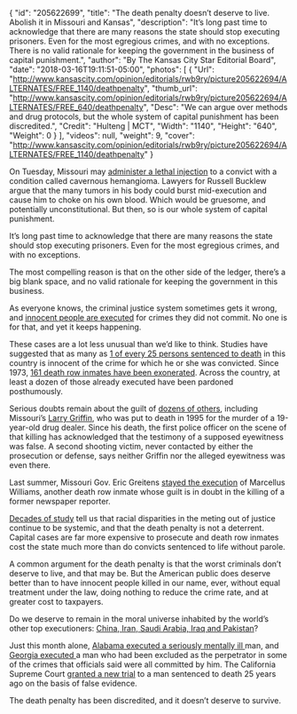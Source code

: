 {
  "id": "205622699",
  "title": "The death penalty doesn’t deserve to live. Abolish it in Missouri and Kansas",
  "description": "It’s long past time to acknowledge that there are many reasons the state should stop executing prisoners. Even for the most egregious crimes, and with no exceptions. There is no valid rationale for keeping the government in the business of capital punishment.",
  "author": "By The Kansas City Star Editorial Board",
  "date": "2018-03-16T19:11:51-05:00",
  "photos": [
    {
      "Url": "http://www.kansascity.com/opinion/editorials/rwb9ry/picture205622694/ALTERNATES/FREE_1140/deathpenalty",
      "thumb_url": "http://www.kansascity.com/opinion/editorials/rwb9ry/picture205622694/ALTERNATES/FREE_640/deathpenalty",
      "Desc": "We can argue over methods and drug protocols, but the whole system of capital punishment has been discredited.",
      "Credit": "Hulteng | MCT",
      "Width": "1140",
      "Height": "640",
      "Weight": 0
    }
  ],
  "videos": null,
  "weight": 9,
  "cover": "http://www.kansascity.com/opinion/editorials/rwb9ry/picture205622694/ALTERNATES/FREE_1140/deathpenalty"
}

<p>On Tuesday, Missouri may <a href="http://news.stlpublicradio.org/post/federal-court-upholds-march-20-execution-missouri-inmate#stream/0" target="_blank" title="">administer a lethal injection</a> to a convict with a condition called cavernous hemangioma. Lawyers for Russell Bucklew argue that the many tumors in his body could burst mid-execution and cause him to choke on his own blood. Which would be gruesome, and potentially unconstitutional. But then, so is our whole system of capital punishment.</p><p>It’s long past time to acknowledge that there are many reasons the state should stop executing prisoners. Even for the most egregious crimes, and with no exceptions.</p><p>The most compelling reason is that on the other side of the ledger, there’s a big blank space, and no valid rationale for keeping the government in this business.</p><p>As everyone knows, the criminal justice system sometimes gets it wrong, and <a href="https://deathpenaltyinfo.org/files/pdf/innocence_clinic_report_2018_R4_final.pdf" target="_blank" title="">innocent people are executed</a> for crimes they did not commit. No one is for that, and yet it keeps happening.</p><p>These cases are a lot less unusual than we’d like to think. Studies have suggested that as many as <a href="http://www.newsweek.com/one-25-executed-us-innocent-study-claims-248889" target="_blank" title="">1 of every 25 persons sentenced to death</a> in this country is innocent of the crime for which he or she was convicted. Since 1973, <a href="https://deathpenaltyinfo.org/innocence-list-those-freed-death-row" target="_blank" title="">161 death row inmates have been exonerated</a>. Across the country, at least a dozen of those already executed have been pardoned posthumously.</p><p>Serious doubts remain about the guilt of <a href="http://www.save-innocents.com/executed-but-innocent.html" target="_blank" title="">dozens of others</a>, including Missouri’s <a href="http://www.nbcnews.com/id/8556687/#.WqweYKjwaUk" target="_blank" title="">Larry Griffin</a>, who was put to death in 1995 for the murder of a 19-year-old drug dealer. Since his death, the first police officer on the scene of that killing has acknowledged that the testimony of a supposed eyewitness was false. A second shooting victim, never contacted by either the prosecution or defense, says neither Griffin nor the alleged eyewitness was even there.</p><p>Last summer, Missouri Gov. Eric Greitens <a href="http://www.kansascity.com/news/politics-government/article168664307.html" target="_blank" title="">stayed the execution</a> of Marcellus Williams, another death row inmate whose guilt is in doubt in the killing of a former newspaper reporter.</p><p><a href="https://www.amnestyusa.org/issues/death-penalty/death-penalty-facts/death-penalty-and-race/" target="_blank" title="">Decades of study</a> tell us that racial disparities in the meting out of justice continue to be systemic, and that the death penalty is not a deterrent. Capital cases are far more expensive to prosecute and death row inmates cost the state much more than do convicts sentenced to life without parole.</p><p>A common argument for the death penalty is that the worst criminals don’t deserve to live, and that may be. But the American public does deserve better than to have innocent people killed in our name, ever, without equal treatment under the law, doing nothing to reduce the crime rate, and at greater cost to taxpayers.</p><p>Do we deserve to remain in the moral universe inhabited by the world’s other top executioners: <a href="https://www.amnesty.org/en/latest/news/2017/04/death-penalty-2016-facts-and-figures/" target="_blank" title="">China, Iran, Saudi Arabia, Iraq and Pakistan</a>?</p><p>Just this month alone, <a href="https://www.reuters.com/article/us-usa-execution/alabama-executes-murderer-georgia-puts-stocking-strangler-to-death-idUSKCN1GR1AE" target="_blank" title="">Alabama executed a seriously mentally ill </a>man, and <a href="http://www.ledger-enquirer.com/news/local/article205439479.html" target="_blank" title="">Georgia executed </a>a man who had been excluded as the perpetrator in some of the crimes that officials said were all committed by him. The California Supreme Court <a href="https://deathpenaltyinfo.org/node/7039" target="_blank" title="">granted a new trial</a> to a man sentenced to death 25 years ago on the basis of false evidence.</p><p>The death penalty has been discredited, and it doesn’t deserve to survive.</p>


